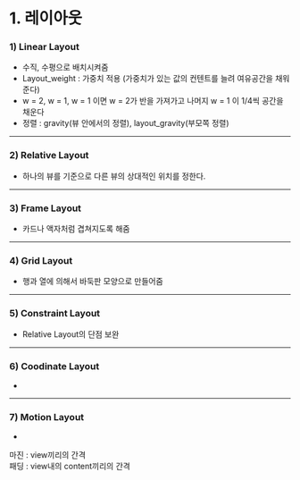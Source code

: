 
# 1. 레이아웃

### 1) Linear Layout
- 수직, 수평으로 배치시켜줌
- Layout_weight : 가중치 적용 (가중치가 있는 값의 컨텐트를 늘려 여유공간을 채워준다)
- w = 2, w = 1, w = 1 이면 w = 2가 반을 가져가고 나머지 w = 1 이 1/4씩 공간을 채운다
- 정렬 : gravity(뷰 안에서의 정렬), layout_gravity(부모쪽 정렬)
---
### 2) Relative Layout
- 하나의 뷰를 기준으로 다른 뷰의 상대적인 위치를 정한다.
---
### 3) Frame Layout
- 카드나 액자처럼 겹쳐지도록 해줌
---
### 4) Grid Layout
- 행과 열에 의해서 바둑판 모양으로 만들어줌
---
### 5) Constraint Layout
- Relative Layout의 단점 보완
---
### 6) Coodinate Layout
- 
---
### 7) Motion Layout
-



마진 : view끼리의 간격<br>
패딩 : view내의 content끼리의 간격
